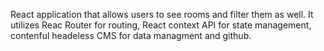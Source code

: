 React application that allows users to see rooms and filter them as well. It utilizes Reac Router for routing, React context API for state management, contenful headeless CMS for data managment and github.
